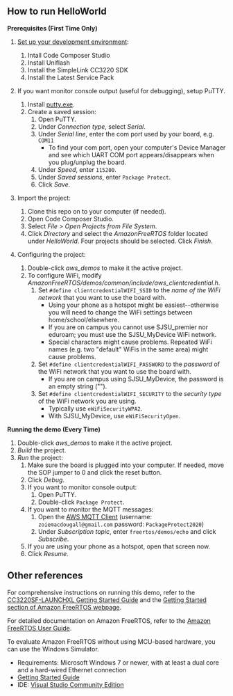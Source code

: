 ## How to run HelloWorld

**Prerequisites (First Time Only)**
1. [Set up your development environment](https://docs.aws.amazon.com/freertos/latest/userguide/getting_started_ti.html#ti-setup-env):
   1. Intall Code Composer Studio
   1. Install Uniflash
   1. Install the SimpleLink CC3220 SDK
   1. Install the Latest Service Pack
   
1. If you want monitor console output (useful for debugging), setup PuTTY.
   1. Install [putty.exe](https://www.chiark.greenend.org.uk/~sgtatham/putty/latest.html).
   1. Create a saved session:
      1. Open PuTTY.
      1. Under *Connection type*, select *Serial*.
      1. Under *Serial line*, enter the com port used by your board, e.g. `COM11`
         + To find your com port, open your computer's Device Manager and see which UART COM port appears/disappears when you plug/unplug the board.
      1. Under *Speed*, enter `115200`.
      1. Under *Saved sessions*, enter `Package Protect`.
      1. Click *Save*.
   
1. Import the project:
   1. Clone this repo on to your computer (if needed).
   1. Open Code Composer Studio.
   1. Select *File > Open Projects from File System*.
   1. Click *Directory* and select the *AmazonFreeRTOS* folder located under *HelloWorld*. Four projects should be selected. Click *Finish*.
1. Configuring the project:
   1. Double-click *aws_demos* to make it the active project.
   1. To configure WiFi, modify *AmazonFreeRTOS/demos/common/include/aws_clientcredential.h*.
      1. Set `#define clientcredentialWIFI_SSID` to the *name of the WiFi network* that you want to use the board with.
         + Using your phone as a hotspot might be easiest--otherwise you will need to change the WiFi settings between home/school/elsewhere.
         + If you are on campus you cannot use SJSU_premier nor eduroam; you must use the SJSU_MyDevice WiFi network.
         + Special characters might cause problems. Repeated WiFi names (e.g. two "default" WiFis in the same area) might cause problems.
      1. Set `#define clientcredentialWIFI_PASSWORD` to the *password* of the WiFi network that you want to use the board with. 
         + If you are on campus using SJSU_MyDevice, the password is an empty string ("").
      1. Set `#define clientcredentialWIFI_SECURITY` to the *security type* of the WiFi network you are using.
         + Typically use `eWiFiSecurityWPA2`.
         + With SJSU_MyDevice, use `eWiFiSecurityOpen`.

**Running the demo (Every Time)**
1. Double-click *aws_demos* to make it the active project.
1. *Build* the project.
1. *Run* the project:
   1. Make sure the board is plugged into your computer. If needed, move the SOP jumper to 0 and click the reset button.
   1. Click *Debug*.
   1. If you want to monitor console output:
      1. Open PuTTY.
      1. Double-click `Package Protect`. 
   1. If you want to monitor the MQTT messages:
      1. Open the [AWS MQTT Client](https://us-west-2.console.aws.amazon.com/iot/home?region=us-west-2#/test) (username: `zoiemacdougall@gmail.com` password: `PackageProtect2020`)
      1. Under *Subscription topic*, enter `freertos/demos/echo` and click *Subscribe*.
   1. If you are using your phone as a hotspot, open that screen now.
   1. Click *Resume*.


## Other references

For comprehensive instructions on running this demo, refer to the [CC3220SF-LAUNCHXL Getting Started Guide](https://docs.aws.amazon.com/freertos/latest/userguide/getting_started_ti.html) and the [Getting Started section of Amazon FreeRTOS webpage](https://aws.amazon.com/freertos).

For detailed documentation on Amazon FreeRTOS, refer to the [Amazon FreeRTOS User Guide](https://aws.amazon.com/documentation/freertos).

To evaluate Amazon FreeRTOS without using MCU-based hardware, you can use the Windows Simulator.
* Requirements: Microsoft Windows 7 or newer, with at least a dual core and a hard-wired Ethernet connection
* [Getting Started Guide](https://docs.aws.amazon.com/freertos/latest/userguide/getting_started_windows.html)
* IDE: [Visual Studio Community Edition](https://www.visualstudio.com/downloads/)
